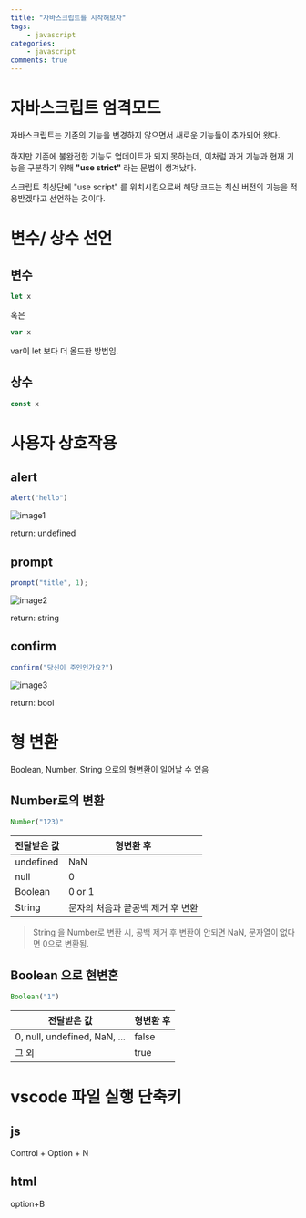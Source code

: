 ```yaml
---
title: "자바스크립트를 시작해보자"
tags: 
    - javascript
categories: 
    - javascript
comments: true
---
```


# 자바스크립트 엄격모드

자바스크립트는 기존의 기능을 변경하지 않으면서 새로운 기능들이 추가되어 왔다.<br/><br/>
하지만 기존에 불완전한 기능도 업데이트가 되지 못하는데, 이처럼 과거 기능과 현재 기능을 구분하기 위해 __"use strict"__ 라는 문법이 생겨났다.

스크립트 최상단에 "use script" 를 위치시킴으로써 해당 코드는 최신 버전의 기능을 적용받겠다고 선언하는 것이다.

# 변수/ 상수 선언

## 변수
```js
let x
```

혹은

```js
var x
```

var이 let 보다 더 올드한 방법임.

## 상수

```js
const x
```

# 사용자 상호작용

## alert

```js
alert("hello")
```

![image1](https://bh981013.github.io/images/2022-03-03/1.png)

return: undefined

## prompt
```js
prompt("title", 1);
```

![image2](https://bh981013.github.io/images/2022-03-03/2.png)

return: string

## confirm
```js
confirm("당신이 주인인가요?")
```
![image3](https://bh981013.github.io/images/2022-03-03/3.png)

return: bool

# 형 변환

Boolean, Number, String 으로의 형변환이 일어날 수 있음

## Number로의 변환
```js
Number("123)"
```


|전달받은 값|형변환 후|
|---|---|
|undefined|NaN|
|null|0|
|Boolean|0 or 1|
|String| 문자의 처음과 끝공백 제거 후 변환|


>String 을 Number로 변환 시, 공백 제거 후 변환이 안되면 NaN, 문자열이 없다면 0으로 변환됨.

## Boolean 으로 현변혼
```js
Boolean("1")
```

|전달받은 값|형변환 후|
|---|---|
|0, null, undefined, NaN, ...| false|
|그 외|true|

# vscode 파일 실행 단축키

## js
Control + Option + N

## html
option+B